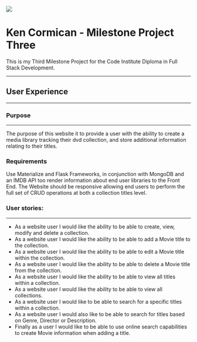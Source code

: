 <img src="https://codeinstitute.s3.amazonaws.com/fullstack/ci_logo_small.png" style="margin: 0;">


# Ken Cormican - Milestone Project Three

This is my Third Milestone Project for the Code Institute Diploma in Full Stack Development.

--------

## User Experience
--------

### Purpose
--------
The purpose of this website it to provide a user with the ability to create a media library tracking their dvd collection, and store additional information relating to their titles.

### Requirements

Use Materialize and Flask Frameworks, in conjunction with MongoDB and an IMDB API too render information about end user libraries to the Front End.
The Website should be responsive allowing end users to perform the full set of CRUD operations at both a collection titles level.

### User stories:
--------
* As a website user I would like the ability to be able to create, view, modify and delete a collection.
* As a website user I would like the ability to be able to add a Movie title to the collection.
* As a website user I would like the ability to be able to edit a Movie title within the collection.
* As a website user I would like the ability to be able to delete a Movie title from the collection.
* As a website user I would like the ability to be able to view all titles within a collection.
* As a website user I would like the ability to be able to view all collections.
* As a website user I would like to be able to search for a specific titles within a collection.
* As a website user I would also like to be able to search for titles based on Genre, Director or Description.
* Finally as a user I would like to be able to use online search capabilities to create Movie information when adding a title.
